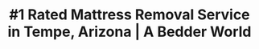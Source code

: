 ---
layout: location.njk
title: "#1 Rated Mattress Removal Service in Tempe, Arizona | A Bedder World"
description: "Professional mattress removal and disposal service in Tempe, Arizona. University Town eco-friendly disposal, next-day pickup, and competitive pricing. Call 720-263-6094 today!"
permalink: /mattress-removal/arizona/phoenix/tempe/
city: Tempe
state: Arizona
stateSlug: arizona
parentMetro: Phoenix
coordinates: 
  lat: 33.4255
  lng: -111.9400
pricing:
  startingPrice: 125
  single: 125
  queen: 125
  king: 135
  boxSpring: 30

neighborhoods: [
  {
    "name": "Mill Avenue District",
    "zipCodes": [
      "85281"
    ]
  },
  {
    "name": "ASU Campus Area",
    "zipCodes": [
      "85281"
    ]
  },
  {
    "name": "Tempe Town Lake",
    "zipCodes": [
      "85281"
    ]
  },
  {
    "name": "South Tempe",
    "zipCodes": [
      "85284"
    ]
  },
  {
    "name": "North Tempe",
    "zipCodes": [
      "85281"
    ]
  },
  {
    "name": "Kiwanis Park Area",
    "zipCodes": [
      "85283"
    ]
  },
  {
    "name": "Tempe Marketplace",
    "zipCodes": [
      "85284"
    ]
  },
  {
    "name": "Warner Ranch",
    "zipCodes": [
      "85284"
    ]
  },
  {
    "name": "Corona del Sol",
    "zipCodes": [
      "85284"
    ]
  },
  {
    "name": "McClintock Ranch",
    "zipCodes": [
      "85283"
    ]
  },
  {
    "name": "Baseline Corridor",
    "zipCodes": [
      "85283"
    ]
  },
  {
    "name": "Rural Tempe",
    "zipCodes": [
      "85282"
    ]
  },
  {
    "name": "Broadmor",
    "zipCodes": [
      "85282"
    ]
  },
  {
    "name": "Jen Tilly Terrace",
    "zipCodes": [
      "85281"
    ]
  },
  {
    "name": "Maple-Ash",
    "zipCodes": [
      "85281"
    ]
  },
  {
    "name": "Pepperwood",
    "zipCodes": [
      "85283"
    ]
  }
]
zipCodes: [
  "85281",
  "85282", 
  "85283",
  "85284"
]
recyclingPartners: [
  "Tempe Solid Waste Services",
  "Sky Harbor Regional Transfer Station",
  "Waste Management Arizona",
  "Republic Services Tempe"
]
localRegulations: "Tempe provides weekly residential garbage collection via alley or curbside collection, bulk trash collection six times per year (every other month), and green organics collection three times per year. Residents can dispose of up to 1,000 pounds of waste once per month at no charge at the Sky Harbor Regional Transfer Station."
nearbyCities: [
  {
    "name": "Phoenix",
    "slug": "phoenix",
    "distance": 10,
    "isSuburb": false
  },
  {
    "name": "Mesa",
    "slug": "mesa",
    "distance": 10,
    "isSuburb": true
  },
  {
    "name": "Chandler",
    "slug": "chandler",
    "distance": 10,
    "isSuburb": true
  },
  {
    "name": "Scottsdale",
    "slug": "scottsdale",
    "distance": 12,
    "isSuburb": true
  },
  {
    "name": "Gilbert",
    "slug": "gilbert",
    "distance": 15,
    "isSuburb": true
  },
  {
    "name": "Ahwatukee",
    "slug": "ahwatukee",
    "distance": 8,
    "isSuburb": false
  }
]

pageContent:
  heroDescription: "#1 rated mattress removal service in Tempe, Arizona. Professional pickup  We handle everything from ASU campus housing to Mill Avenue apartments and Tempe Town Lake condos. Serving 16+ neighborhoods throughout Arizona's University Town with full municipal compliance."
  aboutService: "Tempe's specialized mattress removal and environmental disposal experts, serving Arizona's premier University Town and vibrant college community with unmatched young professional energy and academic excellence. From the bustling Mill Avenue entertainment district and Arizona State University campus area to family neighborhoods near Tempe Town Lake and professional communities around Tempe Marketplace, we deliver professional mattress collection across 16+ diverse neighborhoods throughout Tempe's dynamic 190,000+ residents, maintaining strict compliance with city solid waste regulations and environmental standards. Our Tempe team understands the distinctive character of Arizona's University Town - from coordinating with ASU student housing, apartment complexes, and young professional rentals to navigating the sophisticated expectations of family neighborhoods, waterfront communities, and the unique 'Town and Gown' dynamics that make Tempe both an academic hub and thriving suburban destination. Through partnerships with Tempe Solid Waste Services and the Sky Harbor Regional Transfer Station, we guarantee responsible processing that meets all municipal standards while supporting Tempe's commitment to environmental sustainability and maintaining the city's reputation as Arizona's most educated community with 48% of adults holding bachelor's degrees."
  serviceAreasIntro: "We provide comprehensive mattress pickup services throughout the greater Tempe area, covering all major neighborhoods from the university district to the family communities:"
  regulationsCompliance: "Our service ensures full compliance with Tempe's comprehensive solid waste management regulations and city environmental standards, providing proper documentation for your records and handling all required disposal preparation steps for both residential and commercial properties."
  environmentalImpact: "Each Tempe mattress collection supports Arizona's University Town's commitment to environmental sustainability and progressive waste management. Working alongside Tempe Solid Waste Services and certified recycling partners, we've successfully diverted substantial volumes of mattress materials away from Arizona landfills. Recovered components include steel spring systems, foam materials, cotton fabric layers, and hardwood frame structures - materials processed responsibly to minimize ecological impact while supporting Tempe's leadership role in academic excellence and environmental stewardship that protects the Sonoran Desert ecosystem and maintains the city's progressive community values."
  howItWorksScheduling: "Next-day slots available throughout Tempe and surrounding Valley communities. We'll confirm via text message and coordinate any special access requirements for student housing, apartment complexes, waterfront properties, or academic facilities."
  howItWorksService: "Our fully licensed and insured Tempe crew handles complete mattress extraction from any location on your property, manages all city compliance requirements, and expertly navigates the unique characteristics of Arizona's University Town including student housing protocols, young professional apartment policies, and family neighborhood standards."
  howItWorksDisposal: "Your mattress is processed through Tempe Solid Waste Services, Sky Harbor Regional Transfer Station, or certified recycling facilities for responsible material recovery and environmental protection."
  sidebarStats:
    mattressesRemoved: "5,721"

reviews:
  count: 289
  featured: [
  {
    "text": "I needed mattress removal when my roommate moved out mid-semester. A Bedder World scheduled pickup for the next day and their team was super flexible with timing since I had classes. They handled everything quickly and my apartment complex had no issues with the service. Really professional!",
    "author": "Ashley T.",
    "neighborhood": "Mill Avenue District"
  },
  {
    "text": "When we upgraded to a king-size bed, we needed our queen mattress and box spring removed quickly. A Bedder World's crew was punctual, careful with our furniture, and completed the pickup in just 15 minutes. Their $125 pricing was exactly what they quoted - no surprises!",
    "author": "Kevin and Rachel M.",
    "neighborhood": "Tempe Town Lake"
  },
  {
    "text": "I needed quick mattress disposal when I moved to a furnished apartment. A Bedder World had availability the next day and their online booking was incredibly easy. The pickup crew was professional and efficient - in and out in minutes with no hassle.",
    "author": "Priya S.",
    "neighborhood": "South Tempe"
  }
]
faqs: [
  {
    "question": "How quickly can you remove my mattress in Tempe?",
    "answer": "We provide next-day mattress pickup throughout Tempe. Simply schedule online or call, and we'll confirm your pickup window via text message. Most removals are completed within 24-48 hours of booking."
  },
  {
    "question": "Do you work with apartment complexes for mattress removal?",
    "answer": "Yes! We regularly coordinate with apartment complex management for mattress pickups. We can work with property managers on access requirements and timing to ensure smooth removal that meets building policies."
  },
  {
    "question": "What does your Tempe mattress removal service include?",
    "answer": "Complete mattress and box spring removal from any location in your home, loading, transportation, and environmentally responsible disposal. Our service includes all labor and cleanup - the quoted price covers everything."
  },
  {
    "question": "Can you remove mattresses from upstairs bedrooms?",
    "answer": "Absolutely! We handle mattress removal from any floor including upstairs bedrooms, basements, and tight spaces. Our crew comes equipped to safely navigate stairs and narrow hallways at no additional charge."
  },
  {
    "question": "Do you charge extra fees beyond the quoted price?",
    "answer": "No hidden fees! Our quoted price covers complete removal service including pickup, loading, transportation, and disposal. We only charge extra for extreme access situations requiring special equipment, which we'd discuss upfront."
  },
  {
    "question": "Do you offer weekend mattress pickup?",
    "answer": "Yes! We offer weekend pickup slots to accommodate various schedules. Weekend appointments are popular, so we recommend booking a few days in advance to secure your preferred time slot."
  },
  {
    "question": "Can you remove multiple mattresses at once?",
    "answer": "Definitely! We can handle multiple mattresses, box springs, and other bedroom furniture in a single visit. This is often more cost-effective than separate trips. Just specify quantities when booking."
  },
  {
    "question": "What makes your Tempe service different from standard waste removal companies?",
    "answer": "We're specifically trained in Tempe's University Town culture, student housing protocols, young professional expectations, and family community standards. Our team understands the sophisticated needs of Arizona's most educated city and delivers the progressive excellence that Tempe's academic and professional community demands from service providers."
  }
]
---